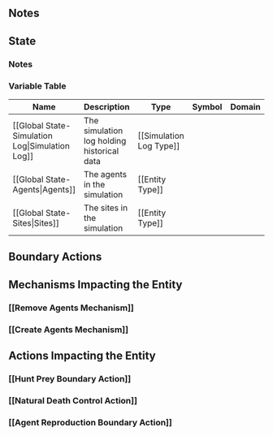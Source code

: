 ## Notes

## State
### Notes

### Variable Table
| Name | Description | Type | Symbol | Domain |
| --- | --- | --- | --- | --- |
|[[Global State-Simulation Log\|Simulation Log]]|The simulation log holding historical data|[[Simulation Log Type]]|||
|[[Global State-Agents\|Agents]]|The agents in the simulation|[[Entity Type]]|||
|[[Global State-Sites\|Sites]]|The sites in the simulation|[[Entity Type]]|||


## Boundary Actions
## Mechanisms Impacting the Entity
### [[Remove Agents Mechanism]]
### [[Create Agents Mechanism]]
## Actions Impacting the Entity
### [[Hunt Prey Boundary Action]]
### [[Natural Death Control Action]]
### [[Agent Reproduction Boundary Action]]
